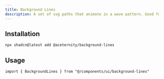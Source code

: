 ```yaml
---
title: Background Lines
description: A set of svg paths that animate in a wave pattern. Good for hero sections background, as seen on height.app
---
```


## Installation

```bash
npx shadcn@latest add @aceternity/background-lines
```

## Usage

```tsx showLineNumbers
import { BackgroundLines } from "@/components/ui/background-lines"
```
